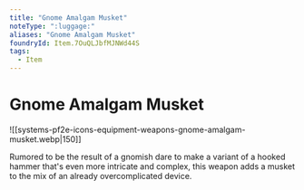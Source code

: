 ```yaml
---
title: "Gnome Amalgam Musket"
noteType: ":luggage:"
aliases: "Gnome Amalgam Musket"
foundryId: Item.7OuQLJbfMJNWd44S
tags:
  - Item
---
```


# Gnome Amalgam Musket
![[systems-pf2e-icons-equipment-weapons-gnome-amalgam-musket.webp|150]]

Rumored to be the result of a gnomish dare to make a variant of a hooked hammer that's even more intricate and complex, this weapon adds a musket to the mix of an already overcomplicated device.
